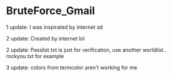 # BruteForce_Gmail
1 update: I was inspirated by internet xd

2 update: Created by internet lol

2 update: Passlist.txt is just for verification, use another worldlist.. rockyou.txt for example

3 update: colors from termcolor aren't working for me

